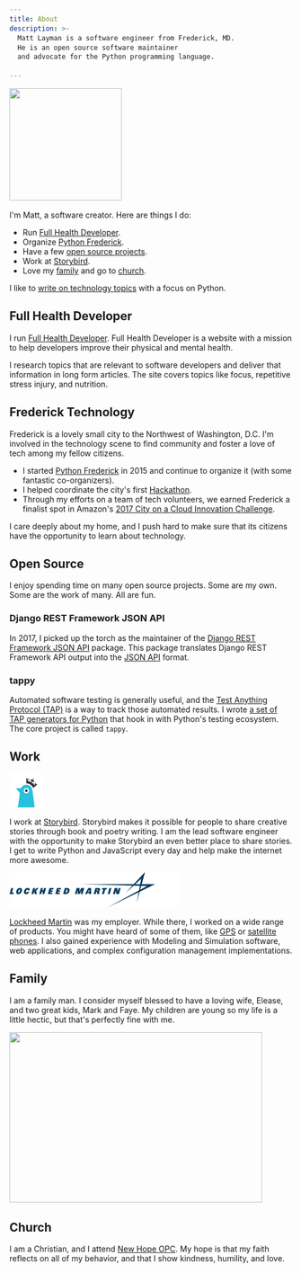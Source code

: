```yaml
---
title: About
description: >-
  Matt Layman is a software engineer from Frederick, MD.
  He is an open source software maintainer
  and advocate for the Python programming language.

---
```

<div id='me-wrapper'>
<img id='me' src='/img/me.jpg' width='200' height='200'>
</div>

I'm Matt,
a software creator. Here are things I do:

* Run [Full Health Developer](#fullhealth).
* Organize [Python Frederick](#frederick).
* Have a few [open source projects](#projects).
* Work at [Storybird](#work).
* Love my [family](#family) and go to [church](#church).

I like to
[write on technology topics](https://www.mattlayman.com/archive.html)
with a focus on Python.

<div class="icon-bar">
<a class="icon" href="https://twitter.com/mblayman"
   target="_blank"
   alt="Twitter"><i class="fa fa-twitter fa-2x"></i></a>
<a class="icon" href="https://github.com/mblayman"
   target="_blank"
   alt="GitHub"><i class="fa fa-github fa-2x"></i></a>
<a class="icon" href="https://www.linkedin.com/in/mattlayman"
   target="_blank"
   alt="LinkedIn"><i class="fa fa-linkedin fa-2x"></i></a>
<a class="icon" href="https://careers.stackoverflow.com/mattlayman"
   target="_blank"
   alt="Stack Overflow Careers"><i class="fa fa-stack-overflow fa-2x"></i></a>
</div>

<a name='fullhealth'></a>
## Full Health Developer

I run [Full Health Developer](https://fullhealthdeveloper.com/).
Full Health Developer is a website
with a mission to help developers
improve their physical and mental health.

I research topics that are relevant to software developers
and deliver that information in long form articles.
The site covers topics like focus, repetitive stress injury, and nutrition.

<a name='frederick'></a>
## Frederick Technology

Frederick is a lovely small city
to the Northwest
of Washington, D.C.
I'm involved
in the technology scene
to find community
and foster a love of tech
among my fellow citizens.

* I started
  [Python Frederick](https://www.pythonfrederick.org/)
  in 2015
  and continue to organize it
  (with some fantastic co-organizers).
* I helped coordinate the city's first
  [Hackathon](http://www.hackfrederick.com/).
* Through my efforts
  on a team of tech volunteers,
  we earned Frederick a finalist spot
  in Amazon's [2017 City on a Cloud Innovation Challenge](https://aws.amazon.com/stateandlocal/cityonacloud/2017finalists/).

I care deeply about my home,
and I push hard to make sure
that its citizens have the opportunity to learn
about technology.

<a name='projects'></a>
## Open Source

I enjoy spending time
on many open source projects.
Some are my own.
Some are the work of many.
All are fun.

### Django REST Framework JSON API

In 2017,
I picked up the torch
as the maintainer
of the [Django REST Framework JSON API](https://github.com/django-json-api/django-rest-framework-json-api)
package.
This package translates
Django REST Framework API output
into the [JSON API](http://jsonapi.org/) format.

### tappy

Automated software testing is generally useful,
and the [Test Anything Protocol (TAP)](http://testanything.org/)
is a way to track those automated results.
I wrote
[a set of TAP generators for Python](https://github.com/python-tap)
that hook in with Python's testing ecosystem.
The core project is called `tappy`.

<a name='work'></a>
## Work

<img class='book' src='storybird.png' width='60' height='60'>

I work at [Storybird](https://storybird.com).
Storybird makes it possible for people to share creative stories
through book and poetry writing.
I am the lead software engineer
with the opportunity to make Storybird an even better place to share stories.
I get to write Python and JavaScript every day
and help make the internet more awesome.

<img class='book' src='lm.png' width='302' height='62'>

[Lockheed Martin](http://lockheedmartin.com/) was my employer.
While there, I worked on a wide range of products.
You might have heard of some of them,
like [GPS](http://en.wikipedia.org/wiki/Global_Positioning_System#Control_segment)
or [satellite phones](http://www.iridium.com/about/iridiumnext.aspx).
I also gained experience with Modeling and Simulation software,
web applications,
and complex configuration management implementations.

<a name='family'></a>
## Family

I am a family man.
I consider myself blessed to have a loving wife, Elease, and
two great kids, Mark and Faye.
My children are young so my life is a
little hectic, but that's perfectly fine with me.

<img class='book' src='images/family.jpg' width='450' height='303'>

<a name='church'></a>
## Church

I am a Christian, and I attend [New Hope OPC](http://newhopeopc.org/). My hope
is that my faith reflects on all of my behavior, and that I show kindness,
humility, and love.
